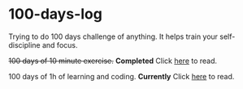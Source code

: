 # 100-days-log

Trying to do 100 days challenge of anything. It helps train your self-discipline and focus.

~~100 days of 10 minute exercise.~~ **Completed** Click [here](https://medium.com/@muhamad_haris/how-i-finished-my-100-day-exercise-challenge-8a85a4f7272c) to read.

100 days of 1h of learning and coding. **Currently** Click [here](lol) to read.
